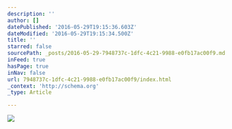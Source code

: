 ```yaml
---
description: ''
author: []
datePublished: '2016-05-29T19:15:36.603Z'
dateModified: '2016-05-29T19:15:34.500Z'
title: ''
starred: false
sourcePath: _posts/2016-05-29-7948737c-1dfc-4c21-9988-e0fb17ac00f9.md
inFeed: true
hasPage: true
inNav: false
url: 7948737c-1dfc-4c21-9988-e0fb17ac00f9/index.html
_context: 'http://schema.org'
_type: Article

---
```

![](https://the-grid-user-content.s3-us-west-2.amazonaws.com/4c565af3-4c1d-4f54-9628-0cc7178e342f.jpg)